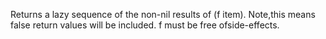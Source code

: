 Returns a lazy sequence of the non-nil results of (f item). Note,this means false return values will be included.  f must be free ofside-effects.